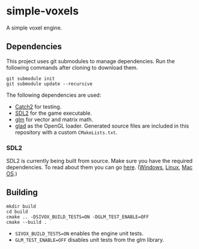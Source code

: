 # simple-voxels
A simple voxel engine.

## Dependencies
This project uses git submodules to manage dependencies. Run the following commands after cloning to download them.
```
git submodule init
git submodule update --recursive
```

The following dependencies are used:
- [Catch2](https://github.com/catchorg/Catch2) for testing.
- [SDL2](https://github.com/spurious/SDL-mirror) for the game executable.
- [glm]() for vector and matrix math.
- [glad]() as the OpenGL loader. Generated source files are included in this repository with a custom `CMakeLists.txt`.

### SDL2
SDL2 is currently being built from source. Make sure you have the required dependencies. To read about them you can go
[here](http://wiki.libsdl.org/Installation). ([Windows](http://wiki.libsdl.org/Installation#Windows_XP.2FVista.2F7),
[Linux](http://wiki.libsdl.org/Installation#Linux.2FUnix), [Mac OS](http://wiki.libsdl.org/Installation#Mac_OS_X).)

## Building
```
mkdir build
cd build
cmake .. -DSIVOX_BUILD_TESTS=ON -DGLM_TEST_ENABLE=OFF
cmake --build .
```

- `SIVOX_BUILD_TESTS=ON` enables the engine unit tests.
- `GLM_TEST_ENABLE=OFF` disables unit tests from the glm library.
